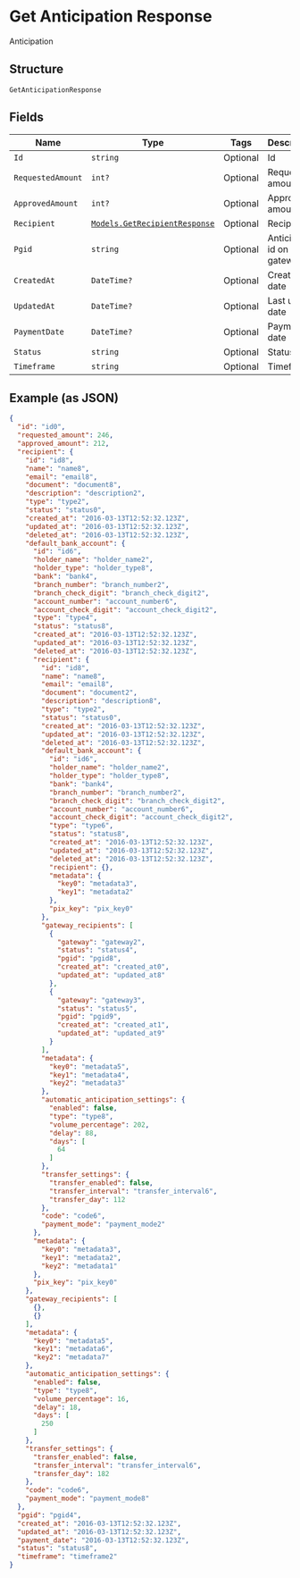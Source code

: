 
# Get Anticipation Response

Anticipation

## Structure

`GetAnticipationResponse`

## Fields

| Name | Type | Tags | Description |
|  --- | --- | --- | --- |
| `Id` | `string` | Optional | Id |
| `RequestedAmount` | `int?` | Optional | Requested amount |
| `ApprovedAmount` | `int?` | Optional | Approved amount |
| `Recipient` | [`Models.GetRecipientResponse`](../../doc/models/get-recipient-response.md) | Optional | Recipient |
| `Pgid` | `string` | Optional | Anticipation id on the gateway |
| `CreatedAt` | `DateTime?` | Optional | Creation date |
| `UpdatedAt` | `DateTime?` | Optional | Last update date |
| `PaymentDate` | `DateTime?` | Optional | Payment date |
| `Status` | `string` | Optional | Status |
| `Timeframe` | `string` | Optional | Timeframe |

## Example (as JSON)

```json
{
  "id": "id0",
  "requested_amount": 246,
  "approved_amount": 212,
  "recipient": {
    "id": "id8",
    "name": "name8",
    "email": "email8",
    "document": "document8",
    "description": "description2",
    "type": "type2",
    "status": "status0",
    "created_at": "2016-03-13T12:52:32.123Z",
    "updated_at": "2016-03-13T12:52:32.123Z",
    "deleted_at": "2016-03-13T12:52:32.123Z",
    "default_bank_account": {
      "id": "id6",
      "holder_name": "holder_name2",
      "holder_type": "holder_type8",
      "bank": "bank4",
      "branch_number": "branch_number2",
      "branch_check_digit": "branch_check_digit2",
      "account_number": "account_number6",
      "account_check_digit": "account_check_digit2",
      "type": "type4",
      "status": "status8",
      "created_at": "2016-03-13T12:52:32.123Z",
      "updated_at": "2016-03-13T12:52:32.123Z",
      "deleted_at": "2016-03-13T12:52:32.123Z",
      "recipient": {
        "id": "id8",
        "name": "name8",
        "email": "email8",
        "document": "document2",
        "description": "description8",
        "type": "type2",
        "status": "status0",
        "created_at": "2016-03-13T12:52:32.123Z",
        "updated_at": "2016-03-13T12:52:32.123Z",
        "deleted_at": "2016-03-13T12:52:32.123Z",
        "default_bank_account": {
          "id": "id6",
          "holder_name": "holder_name2",
          "holder_type": "holder_type8",
          "bank": "bank4",
          "branch_number": "branch_number2",
          "branch_check_digit": "branch_check_digit2",
          "account_number": "account_number6",
          "account_check_digit": "account_check_digit2",
          "type": "type6",
          "status": "status8",
          "created_at": "2016-03-13T12:52:32.123Z",
          "updated_at": "2016-03-13T12:52:32.123Z",
          "deleted_at": "2016-03-13T12:52:32.123Z",
          "recipient": {},
          "metadata": {
            "key0": "metadata3",
            "key1": "metadata2"
          },
          "pix_key": "pix_key0"
        },
        "gateway_recipients": [
          {
            "gateway": "gateway2",
            "status": "status4",
            "pgid": "pgid8",
            "created_at": "created_at0",
            "updated_at": "updated_at8"
          },
          {
            "gateway": "gateway3",
            "status": "status5",
            "pgid": "pgid9",
            "created_at": "created_at1",
            "updated_at": "updated_at9"
          }
        ],
        "metadata": {
          "key0": "metadata5",
          "key1": "metadata4",
          "key2": "metadata3"
        },
        "automatic_anticipation_settings": {
          "enabled": false,
          "type": "type8",
          "volume_percentage": 202,
          "delay": 88,
          "days": [
            64
          ]
        },
        "transfer_settings": {
          "transfer_enabled": false,
          "transfer_interval": "transfer_interval6",
          "transfer_day": 112
        },
        "code": "code6",
        "payment_mode": "payment_mode2"
      },
      "metadata": {
        "key0": "metadata3",
        "key1": "metadata2",
        "key2": "metadata1"
      },
      "pix_key": "pix_key0"
    },
    "gateway_recipients": [
      {},
      {}
    ],
    "metadata": {
      "key0": "metadata5",
      "key1": "metadata6",
      "key2": "metadata7"
    },
    "automatic_anticipation_settings": {
      "enabled": false,
      "type": "type8",
      "volume_percentage": 16,
      "delay": 18,
      "days": [
        250
      ]
    },
    "transfer_settings": {
      "transfer_enabled": false,
      "transfer_interval": "transfer_interval6",
      "transfer_day": 182
    },
    "code": "code6",
    "payment_mode": "payment_mode8"
  },
  "pgid": "pgid4",
  "created_at": "2016-03-13T12:52:32.123Z",
  "updated_at": "2016-03-13T12:52:32.123Z",
  "payment_date": "2016-03-13T12:52:32.123Z",
  "status": "status8",
  "timeframe": "timeframe2"
}
```

